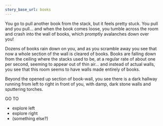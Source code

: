 ```yaml
---
story_base_url: books
---
```


You go to pull another book from the stack, but it feels pretty stuck. You pull and you pull... and when the book comes loose, you tumble across the room and crash into the wall of books, which promptly avalanches down over you!

Dozens of books rain down on you, and as you scramble away you see that now a whole section of the wall is cleared of books. Books are falling down from the ceiling where the stacks used to be, at a regular rate of about one per second, seeming to appear out of thin air... and instead of actual walls, you see that this room seems to have walls made entirely of books.

Beyond the opened up section of book-wall, you see there is a dark hallway running from left to right in front of you, with damp, dark stone walls and sputtering torches.

GO TO 
* explore left
* explore right
* (something else?)

